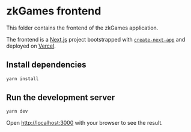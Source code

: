 # zkGames frontend

This folder contains the frontend of the zkGames application.

The frontend is a [Next.js](https://nextjs.org/) project bootstrapped with [`create-next-app`](https://github.com/vercel/next.js/tree/canary/packages/create-next-app) and deployed on [Vercel](https://github.com/vercel/vercel).

## Install dependencies

```bash
yarn install
```

## Run the development server

```bash
yarn dev
```

Open [http://localhost:3000](http://localhost:3000) with your browser to see the result.
